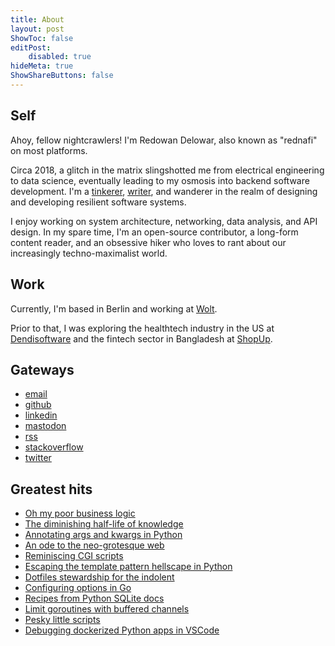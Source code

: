 ```yaml
---
title: About
layout: post
ShowToc: false
editPost:
    disabled: true
hideMeta: true
ShowShareButtons: false
---
```


## Self

Ahoy, fellow nightcrawlers! I'm Redowan Delowar, also known as "rednafi" on most platforms.

Circa 2018, a glitch in the matrix slingshotted me from electrical engineering to data
science, eventually leading to my osmosis into backend software development. I'm a
[tinkerer], [writer], and wanderer in the realm of designing and developing resilient
software systems.

I enjoy working on system architecture, networking, data analysis, and API design. In my
spare time, I'm an open-source contributor, a long-form content reader, and an obsessive
hiker who loves to rant about our increasingly techno-maximalist world.

## Work

Currently, I'm based in Berlin and working at [Wolt].

Prior to that, I was exploring the healthtech industry in the US at [Dendisoftware] and the
fintech sector in Bangladesh at [ShopUp].

## Gateways

-   [email]
-   [github]
-   [linkedin]
-   [mastodon]
-   [rss]
-   [stackoverflow]
-   [twitter]

## Greatest hits

-   [Oh my poor business logic]
-   [The diminishing half-life of knowledge]
-   [Annotating args and kwargs in Python]
-   [An ode to the neo-grotesque web]
-   [Reminiscing CGI scripts]
-   [Escaping the template pattern hellscape in Python]
-   [Dotfiles stewardship for the indolent]
-   [Configuring options in Go]
-   [Recipes from Python SQLite docs]
-   [Limit goroutines with buffered channels]
-   [Pesky little scripts]
-   [Debugging dockerized Python apps in VSCode]

<!-- Self -->

[rednafi.com]: /
[writer]: /archives/
[tinkerer]: /tags/til/

<!-- Work -->

[wolt]: https://wolt.com
[dendisoftware]: https://dendisoftware.com
[shopup]: https://shopup.org

<!-- Geteways -->

[email]: mailto:redowan.nafi@gmail.com
[github]: https://github.com/rednafi
[linkedin]: https://www.linkedin.com/in/rednafi/
[mastodon]: https://fosstodon.org/@rednafi
[rss]: https://rednafi.com/index.xml
[stackoverflow]: https://stackoverflow.com/
[twitter]: https://twitter.com/rednafi

<!-- Greatest hits -->

[oh my poor business logic]: /zephyr/oh_my_poor_business_logic/
[the diminishing half-life of knowledge]: /zephyr/diminishing_half_life_of_knowledge/
[annotating args and kwargs in python]: /python/annotate_args_and_kwargs
[an ode to the neo-grotesque web]: /zephyr/an_ode_to_the_neo_grotesque_web/
[reminiscing cgi scripts]: /go/reminiscing_cgi_scripts
[writing on well-trodden topics]: /zephyr/writing_on_well_trodden_topics/
[escaping the template pattern hellscape in Python]: /python/escape_template_pattern/
[dotfiles stewardship for the indolent]: /misc/dotfile_stewardship_for_the_indolent/
[configuring options in Go]: /go/configure_options/
[recipes from python sqlite docs]: /python/recipes_from_python_sqlite_docs/
[limit goroutines with buffered channels]: /go/limit_goroutines_with_buffered_channels/
[pesky little scripts]: /misc/pesky_little_scripts/
[debugging dockerized python apps in vscode]: /python/debug_dockerized_apps_in_vscode
